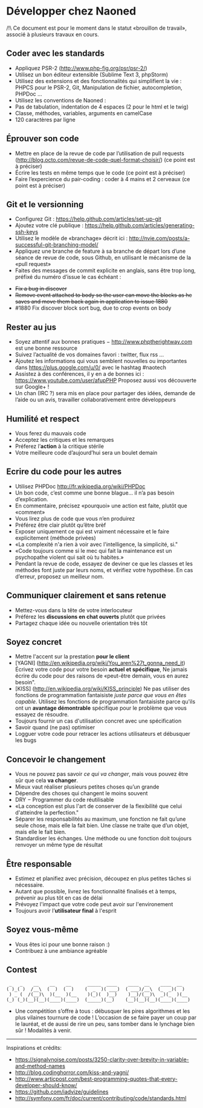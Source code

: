# Développer chez Naoned

/!\ Ce document est pour le moment dans le statut «brouillon de travail», associé à plusieurs travaux en cours.

## Coder avec les standards

- Appliquez PSR-2 (http://www.php-fig.org/psr/psr-2/)
- Utilisez un bon éditeur extensible (Sublime Text 3, phpStorm)
 - Utilisez des extensions et des fonctionnalités qui simplifient la vie : PHPCS pour le PSR-2, Git, Manipulation de fichier, autocompletion, PHPDoc …
- Utilisez les conventions de Naoned :
 - Pas de tabulation, indentation de 4 espaces (2 pour le html et le twig)
 - Classe, méthodes, variables, arguments en camelCase
 - 120 caractères par ligne

## Éprouver son code

- Mettre en place de la revue de code par l’utilisation de pull requests (http://blog.octo.com/revue-de-code-quel-format-choisir/) (ce point est à préciser)
- Écrire les tests en même temps que le code (ce point est à préciser)
- Faire l’expercience du pair-coding : coder à 4 mains et 2 cerveaux (ce point est à préciser)

## Git et le versionning

- Configurez Git : https://help.github.com/articles/set-up-git
- Ajoutez votre clé publique : https://help.github.com/articles/generating-ssh-keys
- Utilisez le modèle de «branchage» décrit ici : http://nvie.com/posts/a-successful-git-branching-model/
- Appliquez une branche de feature à sa branche de départ lors d’une séance de revue de code, sous Github, en utilisant le mécanisme de la «pull request»
- Faites des messages de commit explicite en anglais, sans être trop long, préfixé du numéro d’issue le cas échéant :
 * ~~Fix a bug in discover~~
 * ~~Remove event attached to body so the user can move the blocks as he saves and move them back again in application to issue 1880~~
 * #1880 Fix discover block sort bug, due to crop events on body

## Rester au jus

- Soyez attentif aux bonnes pratiques − http://www.phptherightway.com est une bonne ressource
- Suivez l’actualité de vos domaines favori : twitter, flux rss …
- Ajoutez les informations qui vous semblent nouvelles ou importantes dans https://plus.google.com/u/0/ avec le hashtag #naotech
- Assistez à des conférences, il y en a de bonnes ici : https://www.youtube.com/user/afupPHP Proposez aussi vos découverte sur Google+ !
- Un chan (IRC ?) sera mis en place pour partager des idées, demande de l’aide ou un avis, travailler collaborativement entre développeurs

## Humilité et respect

- Vous ferez du mauvais code
- Acceptez les critiques et les remarques
- Préferez l’**action** à la critique stérile
- Votre meilleure code d’aujourd’hui sera un boulet demain

## Ecrire du code pour les autres

- Utilisez PHPDoc http://fr.wikipedia.org/wiki/PHPDoc
- Un bon code, c’est comme une bonne blague… il n’a pas besoin d’explication.
- En commentaire, précisez «pourquoi» une action est faite, plutôt que «comment»
- Vous lirez plus de code que vous n’en produirez
- Préférez être clair plutôt qu’être brèf
- Exposer uniquement ce qui est vraiment nécessaire et le faire explicitement (méthode privées)
- «La complexité n'a rien à voir avec l'intelligence, la simplicité, si."
- «Code toujours comme si le mec qui fait la maintenance est un psychopathe violent qui sait où tu habites.»
- Pendant la revue de code, essayez de deviner ce que les classes et les méthodes font juste par leurs noms, et vérifiez votre hypothèse. En cas d’erreur, proposez un meilleur nom.

## Communiquer clairement et sans retenue

- Mettez-vous dans la tête de votre interlocuteur
- Préférez les **discussions en chat ouverts** plutôt que privées
- Partagez chaque idée ou nouvelle orientation très tôt

## Soyez concret

- Mettre l'accent sur la prestation **pour le client**
- [YAGNI] (http://en.wikipedia.org/wiki/You_aren%27t_gonna_need_it) Écrivez votre code pour votre besoin **actuel et spécifique**, Ne jamais écrire du code pour des raisons de «peut-être demain, vous en aurez besoin".
- [KISS] (http://en.wikipedia.org/wiki/KISS_principle) Ne pas utiliser des fonctions de programmation fantaisiste *juste parce que vous en êtes capable*. Utilisez les fonctions de programmation fantaisiste parce qu'ils ont un **avantage démontrable** spécifique pour le problème que vous essayez de résoudre.
- Toujours fournir un cas d'utilisation concret avec une spécification
- Savoir quand (ne pas) optimiser
- Logguer votre code pour retracer les actions utilisateurs et débusquer les bugs

## Concevoir le changement

- Vous ne pouvez pas savoir *ce qui va changer*, mais vous pouvez être sûr que cela **va changer**.
- Mieux vaut réaliser plusieurs petites choses qu’un grande
- Dépendre des choses qui changent le moins souvent
- DRY − Programmer du code réutilisable
- «La conception est plus l'art de conserver de la flexibilité que celui d'atteindre la perfection."
- Séparer les responsabilités au maximum, une fonction ne fait qu’une seule chose, mais elle la fait bien. Une classe ne traite que d’un objet, mais elle le fait bien.
- Standardiser les échanges. Une méthode ou une fonction doit toujours renvoyer un même type de résultat

## Être responsable

- Estimez et planifiez avec précision, découpez en plus petites tâches si nécessaire.
- Autant que possible, livrez les fonctionnalité finalisés et à temps, prévenir au plus tôt en cas de délai
- Prévoyez l'impact que votre code peut avoir sur l'environement
- Toujours avoir l’**utilisateur final** à l'esprit

## Soyez vous-même

- Vous êtes ici pour une bonne raison :)
- Contribuez à une ambiance agréable

## Contest
````
 _   _    __    __    __      _____  ____    ____  __    ____  __   
( )_( )  /__\  (  )  (  )    (  _  )( ___)  ( ___)/__\  (_  _)(  )  
 ) _ (  /(__)\  )(__  )(__    )(_)(  )__)    )__)/(__)\  _)(_  )(__ 
(_) (_)(__)(__)(____)(____)  (_____)(__)    (__)(__)(__)(____)(____)
````
- Une compétition s’offre à tous : débusquer les pires algorithmes et les plus vilaines tournure de code ! L’occasion de se faire payer un coup par le lauréat, et de aussi de rire un peu, sans tomber dans le lynchage bien sûr ! Modalités à venir.

---
Inspirations et crédits:

- https://signalvnoise.com/posts/3250-clarity-over-brevity-in-variable-and-method-names
- http://blog.codinghorror.com/kiss-and-yagni/
- http://www.articpost.com/best-programming-quotes-that-every-developer-should-know/
- https://github.com/iadvize/guidelines
- http://symfony.com/fr/doc/current/contributing/code/standards.html
